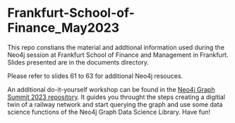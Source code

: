 # Frankfurt-School-of-Finance_May2023

This repo constians the material and addtional information used during the Neo4j session at Frankfurt School of Finance and Management in Frankfurt. Slides presented are in the documents directory.

Please refer to slides 61 to 63 for additional Neo4j resouces.

An additional do-it-yourself workshop can be found in the [Neo4j Graph Summit 2023 repository](https://github.com/neo4j-field/gsummit2023). It guides you throught the steps creating a digitial twin of a railway network and start querying the graph and use some data science functions of the Neo4j Graph Data Science Library. Have fun!

